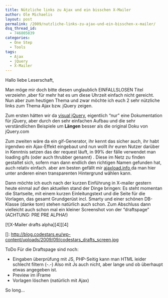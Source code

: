 ```yaml
---
title: Nützliche links zu Ajax und ein bisschen X-Mailer
author: Ole Michaelis
layout: post
permalink: /2009/nutzliche-links-zu-ajax-und-ein-bisschen-x-mailer/
dsq_thread_id:
  - 746805839
categories:
  - One Step
  - Tools
tags:
  - Ajax
  - jQuery
  - X-Mailer
---
```


Hallo liebe Leserschaft,

Man möge mir doch bitte diesen unglaublich EINFALLSLOSEN Titel verzeiehn ,aber für mehr hat es um diese Uhrzeit einfach nicht gereicht. Nun aber zum heutigen Thema und zwar möchte ich euch 2 sehr nützliche links zum Thema Ajax bzw. jQuery zeigen.

Zum ersten hätten wir da [visual jQuery][1], eigentlich “nur” eine Dokumentation für jQuery, aber durch den sehr einfachen Aufbau und die sehr verständlichen Beispiele um **Längen** besser als die original Doku von jQuery.com

 [1]: http://visualjquery.com/ "visual jQuery"

Zum zweiten wäre da ein gif-Generator, ihr kennt das sicher auch, ihr habt irgendwo ein Ajax-Effekt eingebaut und nun wollt ihr euren Nutzer darüber in Kenntnis setzen das der request läuft, in 99% der fälle verwendet man loading gifs (oder auch thrubber genannt) . Diese im Netz zu finden gestaltet sich, sofern man dann endlich den richtigen Namen gefunden hat, auch relativ einfach. aber am besten gefällt mir [ajaxload.info ][2]da man hier unter anderen einen transparenten Hintergrund wählen kann.

 [2]: http://www.ajaxload.info/ "Ajaxload.info"

Dann möchte ich euch nach der kurzen Einführung in X-mailer gestern heute einmal auf den aktuellen stand der Dinge bringen: Es steht momentan die Startseite, mit einem kurzen Einleitungstext und die Seite für die Vorlagen, das gesamt Grundgerüst incl. Smarty und einer schönen DB-Klasse (danke tom) stehen natürlich auch schon. Zum Abschluss dann vielleicht auch schon mal ein kleiner Screenshot von der “draftspage” (ACHTUNG: PRE PRE ALPHA!)

[![X-Mailer drafts alpha][4]][4]

 []: http://blog.codestars.eu/wp-content/uploads/2009/09/codestars_drafts_screen.jpg

ToDo Für die Draftspage sind noch:

*   Eingaben überprüfung mit JS, PHP-Seitig kann man HTML leider schlecht filtern (-.-) Also mit Js auch nicht, aber lange und ob überhaupt etwas angegeben ist.
*   Preview im iFrame
*   Vorlagen löschen (natürlich mit Ajax)

So long…

